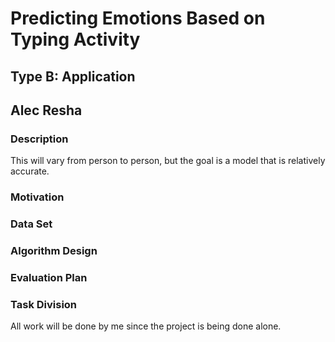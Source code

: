 # Predicting Emotions Based on Typing Activity

## Type B: Application

## Alec Resha

### Description

This will vary from person to person, but the goal is a model that is relatively accurate.

### Motivation

### Data Set

### Algorithm Design

### Evaluation Plan

### Task Division

All work will be done by me since the project is being done alone.
